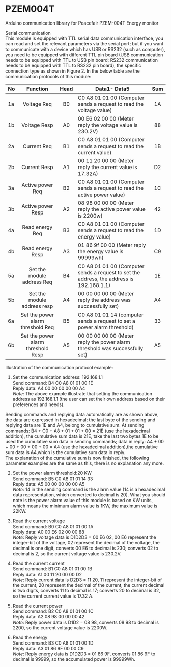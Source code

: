 # PZEM004T
Arduino communication library for Peacefair PZEM-004T Energy monitor 

Serial communication    
This module is equipped with TTL serial data communication interface, you can read and set the relevant parameters via the serial port; but if you want to communicate with a device which has USB or RS232 (such as computer), you need to be equipped with different TTL pin board (USB communication needs to be equipped with TTL to USB pin board; RS232 communication needs to be equipped with TTL to RS232 pin board), the specific connection type as shown in Figure 2. In the below table are the communication protocols of this module: 

| No  | Function| Head  |Data1- Data5|Sum|
| ----|:---------:|:----:|----------|:---:|
|1a|Voltage Req|B0|C0 A8 01 01 00 (Computer sends a request to read the voltage value)|1A|
|1b|Voltage Resp|A0|00 E6 02 00 00 (Meter reply the voltage value is 230.2V)|88|
|2a|Current Req|B1|C0 A8 01 01 00 (Computer sends a request to read the current value)|1B|
|2b|Current Resp|A1|00 11 20 00 00 (Meter reply the current value is 17.32A)|D2|
|3a|Active power Req|B2|C0 A8 01 01 00 (Computer sends a request to read the active power value)|1C|
|3b|Active power Resp|A2|08 98 00 00 00 (Meter reply the active power value is 2200w)|42|
|4a|Read energy Req|B3|C0 A8 01 01 00 (Computer sends a request to read the energy value)|1D|
|4b|Read energy Resp|A3|01 86 9f 00 00 (Meter reply the energy value is 99999wh)|C9|
|5a|Set the module address Req|B4|C0 A8 01 01 00 (Computer sends a request to set the address, the address is 192.168.1.1)|1E|
|5b|Set the module address resp|A4|00 00 00 00 00 (Meter reply the address was successfully set)|A4|
|6a|Set the power alarm threshold Req|B5|C0 A8 01 01 14 (computer sends a request to set a power alarm threshold)|33|
|6b|Set the power alarm threshold Resp|A5|00 00 00 00 00 (Meter reply the power alarm threshold  was successfully set)|A5|


Illustration of the communication protocol example: 

1. Set the communication address: 192.168.1.1   
Send command: B4 C0 A8 01 01 00 1E    
Reply data: A4 00 00 00 00 00 A4    
*Note*: The above example illustrate that setting the communication address as 192.168.1.1 (the user can set their own address based on their preferences and needs).    

Sending commands and replying data automatically are as shown above, the data are expressed in hexadecimal; the last byte of the sending and replying data are 1E and A4, belong to cumulative sum. At sending commands: B4 + C0 + A8 + 01 + 01 + 00 = 21E (use the hexadecimal addition), the cumulative sum data is 21E, take the last two bytes 1E to be used the cumulative sum data in sending commands; data in reply: A4 + 00 + 00 + 00 + 00 + 00 = A4 (use the hexadecimal addition),the cumulative sum data is A4,which is the cumulative sum data in reply.    
The explanation of the cumulative sum is now finished, the following parameter examples are the same as this, there is no explanation any more.

2. Set the power alarm threshold:20 KW    
Send command: B5 C0 A8 01 01 14 33    
Reply data: A5 00 00 00 00 00 A5    
*Note*: 14 in the sending command is the alarm value (14 is a hexadecimal data representation, which converted to decimal is 20). What you should note is the power alarm value of this module is based on KW units, which means the minimum alarm value is 1KW, the maximum value is 22KW.    

3. Read the current voltage    
Send command: B0 C0 A8 01 01 00 1A    
Reply data: A0 00 E6 02 00 00 88    
*Note*: Reply voltage data is D1D2D3 = 00 E6 02, 00 E6 represent the integer-bit of the voltage, 02 represent the decimal of the voltage, the decimal is one digit, converts 00 E6 to decimal is 230; converts 02 to decimal is 2, so the current voltage value is 230.2V.    

4. Read the current current    
Send command: B1 C0 A8 01 01 00 1B    
Reply data: A1 00 11 20 00 00 D2    
*Note*: Reply current data is D2D3 = 11 20, 11 represent the integer-bit of the current, 20 represent the decimal of the current, the current decimal is two digits, converts 11 to decimal is 17; converts 20 to decimal is 32, so the current current value is 17.32 A.    

5. Read the current power    
Send command: B2 C0 A8 01 01 00 1C     
Reply data: A2 08 98 00 00 00 42    
*Note*: Reply power data is D1D2 = 08 98, converts 08 98 to decimal is 2200, so the current voltage value is 2200W.    

6. Read the energy    
Send command: B3 C0 A8 01 01 00 1D     
Reply data: A3 01 86 9F 00 00 C9     
*Note*: Reply energy data is D1D2D3 = 01 86 9F, converts 01 86 9F to decimal is 99999, so the accumulated power is 99999Wh.   
